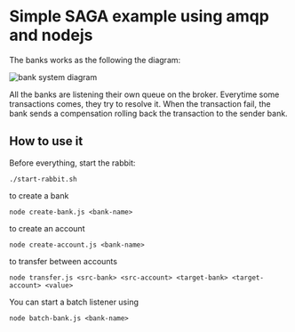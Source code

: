 # Simple SAGA example using amqp and nodejs

The banks works as the following the diagram:

![bank system diagram]([http://url/to/img.png](https://github.com/joseteodoro/saga-example-with-amqp/raw/main/images/saga-using-nodejs.png))

All the banks are listening their own queue on the broker. Everytime some transactions comes, they try to resolve it. When the transaction fail, the bank sends a compensation rolling back the transaction to the sender bank.

## How to use it

Before everything, start the rabbit:

```
./start-rabbit.sh
```

to create a bank

```
node create-bank.js <bank-name>
```

to create an account

```
node create-account.js <bank-name>
```

to transfer between accounts

```
node transfer.js <src-bank> <src-account> <target-bank> <target-account> <value>
```

You can start a batch listener using
```
node batch-bank.js <bank-name>
```